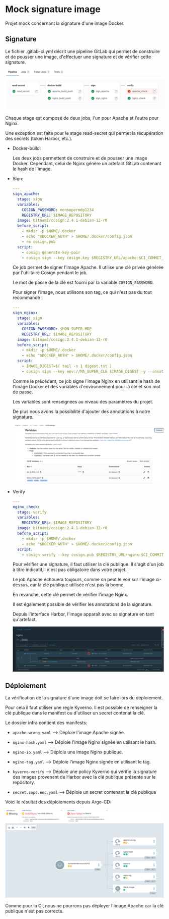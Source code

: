 # Mock signature image

Projet mock concernant la signature d'une image Docker.

## Signature

Le fichier .gitlab-ci.yml décrit une pipeline GitLab qui permet de construire et de pousser une image, d'effectuer une signature et de vérifier cette signature.

![gitlab](/img/pipeline.png)

Chaque stage est composé de deux jobs, l'un pour Apache et l'autre pour Nginx.

Une exception est faite pour le stage read-secret qui permet la récupération des secrets (token Harbor, etc.).

- Docker-build:

    Les deux jobs permettent de construire et de pousser une image Docker. Cependant, celui de Nginx génère un artefact GitLab contenant le hash de l'image.

- Sign:

    ```yaml
    ---
    sign_apache:
      stage: sign
      variables:
        COSIGN_PASSWORD: monsupermdp1234
        REGISTRY_URL: $IMAGE_REPOSITORY
      image: bitnami/cosign:2.4.1-debian-12-r0
      before_script:
        - mkdir -p $HOME/.docker
        - echo "$DOCKER_AUTH" > $HOME/.docker/config.json
        - rm cosign.pub
      script:
        - cosign generate-key-pair
        - cosign sign --key cosign.key $REGISTRY_URL/apache:$CI_COMMIT_SHORT_SHA -y
    ```
    
    Ce job permet de signer l'image Apache. Il utilise une clé privée générée par l'utilitaire Cosign pendant le job.

    Le mot de passe de la clé est fourni par la variable `COSIGN_PASSWORD`.

    Pour signer l'image, nous utilisons son tag, ce qui n'est pas du tout recommandé !
  

    ```yaml
    ---
    sign_nginx:
      stage: sign
      variables:
        COSIGN_PASSWORD: $MON_SUPER_MDP
        REGISTRY_URL: $IMAGE_REPOSITORY
      image: bitnami/cosign:2.4.1-debian-12-r0
      before_script:
        - mkdir -p $HOME/.docker
        - echo "$DOCKER_AUTH" > $HOME/.docker/config.json
      script:
        - IMAGE_DIGEST=$( tail -n 1 digest.txt )
        - cosign sign --key env://MA_SUPER_CLE $IMAGE_DIGEST -y --annotations "Project=$CI_PROJECT_NAME"
    ```

    Comme le précédent, ce job signe l'image Nginx en utilisant le hash de l'image Docker et des variables d'environnement pour la clé et son mot de passe.
    
    Les variables sont renseignées au niveau des paramètres du projet. 
    
    De plus nous avons la possibilité d'ajouter des annotations à notre signature.



    ![vars](/img/variables.png)

- Verify

    ```yaml
    ---
    nginx_check:
      stage: verify
      variables:
        REGISTRY_URL: $IMAGE_REPOSITORY
      image: bitnami/cosign:2.4.1-debian-12-r0
      before_script:
        - mkdir -p $HOME/.docker
        - echo "$DOCKER_AUTH" > $HOME/.docker/config.json
      script:
        - cosign verify --key cosign.pub $REGISTRY_URL/nginx:$CI_COMMIT_SHORT_SHA --annotations "Project=$CI_PROJECT_NAME" --output='text'
    ```

    Pour vérifier une signature, il faut utiliser la clé publique. Il s'agit d'un job à titre indicatif,il n'est pas obligatoire dans votre projet.

    Le job Apache échouera toujours, comme on peut le voir sur l'image ci-dessus, car la clé publique utilisée n'est pas la bonne.
    
    En revanche, cette clé permet de vérifier l'image Nginx. 
    
    Il est également possible de vérifier les annotations de la signature.

    Depuis l'interface Harbor, l'image apparaît avec sa signature en tant qu'artefact.
    
    ![vars](/img/harbor.png)

## Déploiement

La vérification de la signature d'une image doit se faire lors du déploiement. 

Pour cela il faut utiliser une regle Kyverno. Il est possible de renseigner la clé publique dans le manifest ou d'utiliser un secret contenat la clé.

Le dossier infra contient des manifests:

- `apache-wrong.yaml` --> Déploie l'image Apache signée.

- `nginx-hash.yaml` -->  Déploie l'image Nginx signée en utilisant le hash.

- `nginx-io.yaml` --> Déploie une image Nginx publique.

- `nginx-tag.yaml` --> Déploie l'image Nginx signée en utilisant le tag.

- `kyverno-verify` --> Déploie une policy Kyverno qui vérifie la signature des images provenant de Harbor avec la clé publique présente sur le repository.

- `secret.sops.enc.yaml` --> Déploie un secret contenant la clé publique

Voici le résultat des déploiements depuis Argo-CD:

![vars](/img/argo.png)

Comme pour la CI, nous ne pourrons pas déployer l'image Apache car la clé publique n'est pas correcte.